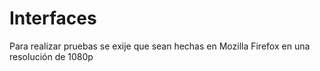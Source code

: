 # Interfaces

Para realizar pruebas se exije que sean hechas en Mozilla Firefox en una resolución de 1080p
